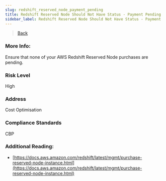 ```yaml
---
slug: redshift_reserved_node_payment_pending
title: Redshift Reserved Node Should Not Have Status - Payment Pending
sidebar_label: Redshift Reserved Node Should Not Have Status - Payment Pending
---
```

> [Back](../../redshiftmonitoring)

### More Info:
Ensure that none of your AWS Redshift Reserved Node purchases are pending.

### Risk Level
High

### Address
Cost Optimisation

### Compliance Standards
CBP

### Additional Reading:
- [https://docs.aws.amazon.com/redshift/latest/mgmt/purchase-reserved-node-instance.html](https://docs.aws.amazon.com/redshift/latest/mgmt/purchase-reserved-node-instance.html) 
